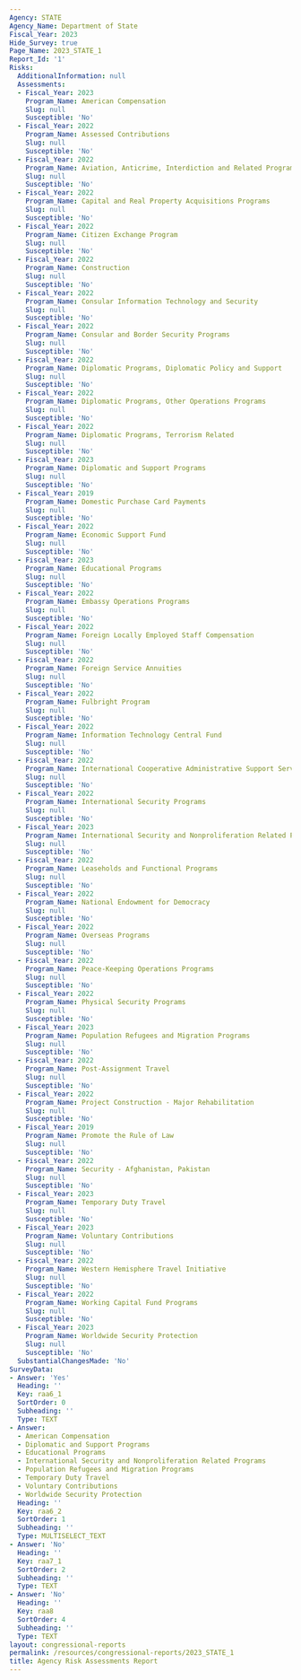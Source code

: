 ```yaml
---
Agency: STATE
Agency_Name: Department of State
Fiscal_Year: 2023
Hide_Survey: true
Page_Name: 2023_STATE_1
Report_Id: '1'
Risks:
  AdditionalInformation: null
  Assessments:
  - Fiscal_Year: 2023
    Program_Name: American Compensation
    Slug: null
    Susceptible: 'No'
  - Fiscal_Year: 2022
    Program_Name: Assessed Contributions
    Slug: null
    Susceptible: 'No'
  - Fiscal_Year: 2022
    Program_Name: Aviation, Anticrime, Interdiction and Related Programs
    Slug: null
    Susceptible: 'No'
  - Fiscal_Year: 2022
    Program_Name: Capital and Real Property Acquisitions Programs
    Slug: null
    Susceptible: 'No'
  - Fiscal_Year: 2022
    Program_Name: Citizen Exchange Program
    Slug: null
    Susceptible: 'No'
  - Fiscal_Year: 2022
    Program_Name: Construction
    Slug: null
    Susceptible: 'No'
  - Fiscal_Year: 2022
    Program_Name: Consular Information Technology and Security
    Slug: null
    Susceptible: 'No'
  - Fiscal_Year: 2022
    Program_Name: Consular and Border Security Programs
    Slug: null
    Susceptible: 'No'
  - Fiscal_Year: 2022
    Program_Name: Diplomatic Programs, Diplomatic Policy and Support
    Slug: null
    Susceptible: 'No'
  - Fiscal_Year: 2022
    Program_Name: Diplomatic Programs, Other Operations Programs
    Slug: null
    Susceptible: 'No'
  - Fiscal_Year: 2022
    Program_Name: Diplomatic Programs, Terrorism Related
    Slug: null
    Susceptible: 'No'
  - Fiscal_Year: 2023
    Program_Name: Diplomatic and Support Programs
    Slug: null
    Susceptible: 'No'
  - Fiscal_Year: 2019
    Program_Name: Domestic Purchase Card Payments
    Slug: null
    Susceptible: 'No'
  - Fiscal_Year: 2022
    Program_Name: Economic Support Fund
    Slug: null
    Susceptible: 'No'
  - Fiscal_Year: 2023
    Program_Name: Educational Programs
    Slug: null
    Susceptible: 'No'
  - Fiscal_Year: 2022
    Program_Name: Embassy Operations Programs
    Slug: null
    Susceptible: 'No'
  - Fiscal_Year: 2022
    Program_Name: Foreign Locally Employed Staff Compensation
    Slug: null
    Susceptible: 'No'
  - Fiscal_Year: 2022
    Program_Name: Foreign Service Annuities
    Slug: null
    Susceptible: 'No'
  - Fiscal_Year: 2022
    Program_Name: Fulbright Program
    Slug: null
    Susceptible: 'No'
  - Fiscal_Year: 2022
    Program_Name: Information Technology Central Fund
    Slug: null
    Susceptible: 'No'
  - Fiscal_Year: 2022
    Program_Name: International Cooperative Administrative Support Services
    Slug: null
    Susceptible: 'No'
  - Fiscal_Year: 2022
    Program_Name: International Security Programs
    Slug: null
    Susceptible: 'No'
  - Fiscal_Year: 2023
    Program_Name: International Security and Nonproliferation Related Programs
    Slug: null
    Susceptible: 'No'
  - Fiscal_Year: 2022
    Program_Name: Leaseholds and Functional Programs
    Slug: null
    Susceptible: 'No'
  - Fiscal_Year: 2022
    Program_Name: National Endowment for Democracy
    Slug: null
    Susceptible: 'No'
  - Fiscal_Year: 2022
    Program_Name: Overseas Programs
    Slug: null
    Susceptible: 'No'
  - Fiscal_Year: 2022
    Program_Name: Peace-Keeping Operations Programs
    Slug: null
    Susceptible: 'No'
  - Fiscal_Year: 2022
    Program_Name: Physical Security Programs
    Slug: null
    Susceptible: 'No'
  - Fiscal_Year: 2023
    Program_Name: Population Refugees and Migration Programs
    Slug: null
    Susceptible: 'No'
  - Fiscal_Year: 2022
    Program_Name: Post-Assignment Travel
    Slug: null
    Susceptible: 'No'
  - Fiscal_Year: 2022
    Program_Name: Project Construction - Major Rehabilitation
    Slug: null
    Susceptible: 'No'
  - Fiscal_Year: 2019
    Program_Name: Promote the Rule of Law
    Slug: null
    Susceptible: 'No'
  - Fiscal_Year: 2022
    Program_Name: Security - Afghanistan, Pakistan
    Slug: null
    Susceptible: 'No'
  - Fiscal_Year: 2023
    Program_Name: Temporary Duty Travel
    Slug: null
    Susceptible: 'No'
  - Fiscal_Year: 2023
    Program_Name: Voluntary Contributions
    Slug: null
    Susceptible: 'No'
  - Fiscal_Year: 2022
    Program_Name: Western Hemisphere Travel Initiative
    Slug: null
    Susceptible: 'No'
  - Fiscal_Year: 2022
    Program_Name: Working Capital Fund Programs
    Slug: null
    Susceptible: 'No'
  - Fiscal_Year: 2023
    Program_Name: Worldwide Security Protection
    Slug: null
    Susceptible: 'No'
  SubstantialChangesMade: 'No'
SurveyData:
- Answer: 'Yes'
  Heading: ''
  Key: raa6_1
  SortOrder: 0
  Subheading: ''
  Type: TEXT
- Answer:
  - American Compensation
  - Diplomatic and Support Programs
  - Educational Programs
  - International Security and Nonproliferation Related Programs
  - Population Refugees and Migration Programs
  - Temporary Duty Travel
  - Voluntary Contributions
  - Worldwide Security Protection
  Heading: ''
  Key: raa6_2
  SortOrder: 1
  Subheading: ''
  Type: MULTISELECT_TEXT
- Answer: 'No'
  Heading: ''
  Key: raa7_1
  SortOrder: 2
  Subheading: ''
  Type: TEXT
- Answer: 'No'
  Heading: ''
  Key: raa8
  SortOrder: 4
  Subheading: ''
  Type: TEXT
layout: congressional-reports
permalink: /resources/congressional-reports/2023_STATE_1
title: Agency Risk Assessments Report
---
```

